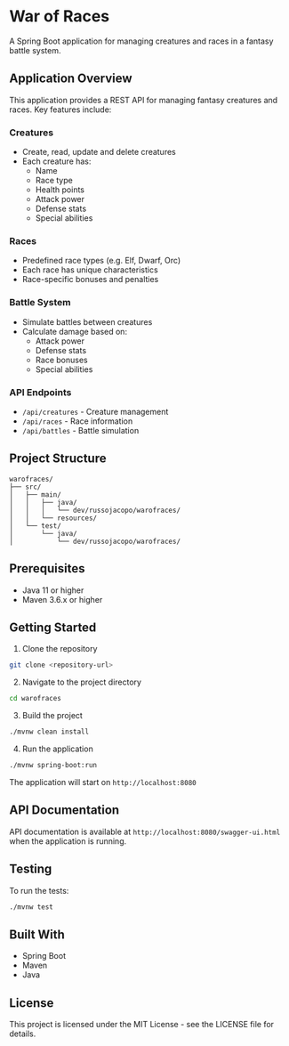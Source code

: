 # War of Races

A Spring Boot application for managing creatures and races in a fantasy battle system.

## Application Overview

This application provides a REST API for managing fantasy creatures and races. Key features include:

### Creatures
- Create, read, update and delete creatures
- Each creature has:
  - Name
  - Race type
  - Health points
  - Attack power
  - Defense stats
  - Special abilities

### Races
- Predefined race types (e.g. Elf, Dwarf, Orc)
- Each race has unique characteristics
- Race-specific bonuses and penalties

### Battle System
- Simulate battles between creatures
- Calculate damage based on:
  - Attack power
  - Defense stats
  - Race bonuses
  - Special abilities

### API Endpoints
- `/api/creatures` - Creature management
- `/api/races` - Race information
- `/api/battles` - Battle simulation

## Project Structure

```
warofraces/
├── src/
│   ├── main/
│   │   ├── java/
│   │   │   └── dev/russojacopo/warofraces/
│   │   └── resources/
│   └── test/
│       └── java/
│           └── dev/russojacopo/warofraces/
```

## Prerequisites

- Java 11 or higher
- Maven 3.6.x or higher

## Getting Started

1. Clone the repository
```bash
git clone <repository-url>
```

2. Navigate to the project directory
```bash
cd warofraces
```

3. Build the project
```bash
./mvnw clean install
```

4. Run the application
```bash
./mvnw spring-boot:run
```

The application will start on `http://localhost:8080`

## API Documentation

API documentation is available at `http://localhost:8080/swagger-ui.html` when the application is running.

## Testing

To run the tests:
```bash
./mvnw test
```

## Built With

- Spring Boot
- Maven
- Java

## License

This project is licensed under the MIT License - see the LICENSE file for details.